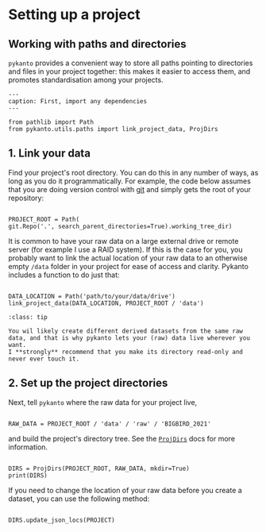 
# Setting up a project


## Working with paths and directories

`pykanto` provides a convenient way to store all paths pointing to directories
and files in your project together: this makes it easier to access them, and
promotes standardisation among your projects.


```{code-block} python
---
caption: First, import any dependencies
---

from pathlib import Path
from pykanto.utils.paths import link_project_data, ProjDirs

```

## 1. Link your data

Find your project's root directory. You can do this in any number of ways, as
long as you do it programmatically. For example, the code below assumes that you
are doing version control with [git](https://git-scm.com/) and simply gets the root of your repository:

```{code-block} python

PROJECT_ROOT = Path(
git.Repo('.', search_parent_directories=True).working_tree_dir)

```

It is common to have your raw data on a large external drive or remote server
(for example I use a RAID system). If this is the case for you, you probably
want to link the actual location of your raw data to an otherwise empty `/data`
folder in your project for ease of access and clarity. Pykanto includes a
function to do just that:

```{code-block} python

DATA_LOCATION = Path('path/to/your/data/drive')
link_project_data(DATA_LOCATION, PROJECT_ROOT / 'data')

```

```{admonition} Tip: only work on derivates of your raw data
:class: tip

You wil likely create different derived datasets from the same raw data, and that is why pykanto lets your (raw) data live wherever you want.
I **strongly** recommend that you make its directory read-only and
never ever touch it.
```

## 2. Set up the project directories

Next, tell `pykanto` where the raw data for your project live, 

```{code-block} python

RAW_DATA = PROJECT_ROOT / 'data' / 'raw' / 'BIGBIRD_2021'
```

and build the project's directory tree. See the [`ProjDirs`](../_autosummary/pykanto.utils.paths.rst#pykanto.utils.paths.ProjDirs) docs for more information.


```{code-block} python

DIRS = ProjDirs(PROJECT_ROOT, RAW_DATA, mkdir=True)
print(DIRS)

```

If you need to change the location of your raw data before you create a dataset,
you can use the following method:


```{code-block} python

DIRS.update_json_locs(PROJECT)

```